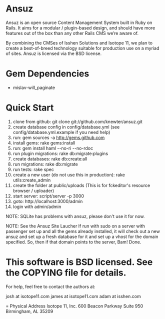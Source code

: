 # Ansuz
 
Ansuz is an open source Content Management System built in Ruby on Rails.
It aims for a modular / plugin-based design, and should have more features
out of the box than any other Rails CMS we’re aware of.
 
By combining the CMSes of Isshen Solutions and Isotope 11, we plan to create
a best-of-breed technology suitable for production use on a myriad of sites.
Ansuz is licensed via the BSD license.
 
# Gem Dependencies
- mislav-will_paginate
 
# Quick Start
 
 1. clone from github: git clone git://github.com/knewter/ansuz.git
 2. create database config in config/database.yml (see config/database.yml.example if you need help)
 3. run: gem sources -a http://gems.github.com
 4. install gems: rake gems:install
 5. run: gem install haml --no-ri --no-rdoc
 6. run plugin migrations: rake db:migrate:plugins
 7. create databases: rake db:create:all
 8. run migrations: rake db:migrate
 9. run tests: rake spec
10. create a new user (do not use this in production): rake utils:create_admin
11. create the folder at public/uploads (This is for fckeditor's resource browser / uploader)
12. start server: script/server -p 3000
13. goto: http://localhost:3000/admin
14. login with admin/admin
 
NOTE: SQLite has problems with ansuz, please don't use it for now.

NOTE: See the Ansuz Site Laucher
If run with sudo on a server with passenger set up and all the gems already installed, 
it will check out a new ansuz and set up a fresh database for it and set up a vhost 
for the domain specified. So, then if that domain points to the server, Bam! Done.
 
 
# This software is BSD licensed. See the COPYING file for details.
 
For help, feel free to contact the authors at:

josh at isotope11.com
james at isotope11.com
adam at isshen.com

= Physical Address
Isotope 11, Inc.
600 Beacon Parkway
Suite 950
Birmingham, AL 35209
